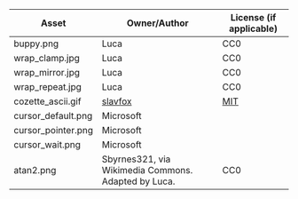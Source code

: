 
| Asset | Owner/Author | License (if applicable) |
| -- | -- | -- |
| buppy.png | Luca | CC0 |
| wrap_clamp.jpg | Luca | CC0 |
| wrap_mirror.jpg | Luca | CC0 |
| wrap_repeat.jpg | Luca | CC0 |
| cozette_ascii.gif | [slavfox](https://github.com/slavfox/Cozette) | [MIT](https://github.com/slavfox/Cozette/blob/master/LICENSE) |
| cursor_default.png | Microsoft | |
| cursor_pointer.png | Microsoft | |
| cursor_wait.png | Microsoft | |
| atan2.png | Sbyrnes321, via Wikimedia Commons. Adapted by Luca. | CC0 |
